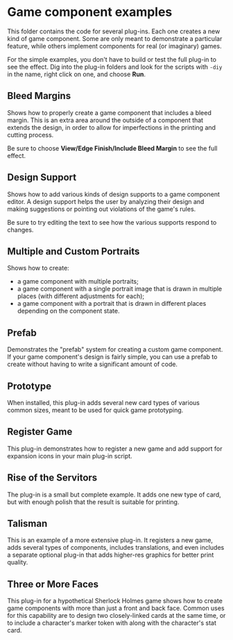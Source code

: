 # Game component examples
This folder contains the code for several plug-ins.
Each one creates a new kind of game component.
Some are only meant to demonstrate a particular feature,
while others implement components for real (or imaginary)
games.

For the simple examples, you don't have to build or test
the full plug-in to see the effect. Dig into the plug-in
folders and look for the scripts with `-diy` in the name,
right click on one, and choose **Run**.

## Bleed Margins
Shows how to properly create a game component that
includes a bleed margin. This is an extra area around
the outside of a component that extends the design, in order
to allow for imperfections in the printing and cutting process.

Be sure to choose **View/Edge Finish/Include Bleed Margin**
to see the full effect.

## Design Support
Shows how to add various kinds of design supports to a
game component editor. A design support helps the user
by analyzing their design and making suggestions or pointing
out violations of the game's rules.

Be sure to try editing the text to see how the various
supports respond to changes.

## Multiple and Custom Portraits
Shows how to create:
 - a game component with multiple portraits;
 - a game component with a single portrait image that is
   drawn in multiple places (with different adjustments
   for each);
 - a game component with a portrait that is drawn in
   different places depending on the component state.

## Prefab
Demonstrates the "prefab" system for creating a custom game
component. If your game component's design is fairly
simple, you can use a prefab to create without having to
write a significant amount of code.

## Prototype
When installed, this plug-in adds several new card types of
various common sizes, meant to be used for quick game
prototyping.

## Register Game
This plug-in demonstrates how to register a new game and
add support for expansion icons in your main plug-in script.

## Rise of the Servitors
The plug-in is a small but complete example. It adds one
new type of card, but with enough polish that the result
is suitable for printing.

## Talisman
This is an example of a more extensive plug-in. It registers
a new game, adds several types of components, includes
translations, and even includes a separate optional plug-in
that adds higher-res graphics for better print quality.

## Three or More Faces
This plug-in for a hypothetical Sherlock Holmes game shows
how to create game components with more than just a front
and back face. Common uses for this capability are to
design two closely-linked cards at the same time, or to
include a character's marker token with along with the
character's stat card.